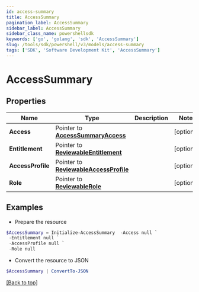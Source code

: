 ```yaml
---
id: access-summary
title: AccessSummary
pagination_label: AccessSummary
sidebar_label: AccessSummary
sidebar_class_name: powershellsdk
keywords: ['go', 'golang', 'sdk', 'AccessSummary'] 
slug: /tools/sdk/powershell/v3/models/access-summary
tags: ['SDK', 'Software Development Kit', 'AccessSummary']
---
```



# AccessSummary

## Properties

Name | Type | Description | Notes
------------ | ------------- | ------------- | -------------
**Access** |  Pointer to [**AccessSummaryAccess**](access-summary-access) |  | [optional] 
**Entitlement** |  Pointer to [**ReviewableEntitlement**](reviewable-entitlement) |  | [optional] 
**AccessProfile** |  Pointer to [**ReviewableAccessProfile**](reviewable-access-profile) |  | [optional] 
**Role** |  Pointer to [**ReviewableRole**](reviewable-role) |  | [optional] 

## Examples

- Prepare the resource
```powershell
$AccessSummary = Initialize-AccessSummary  -Access null `
 -Entitlement null `
 -AccessProfile null `
 -Role null
```

- Convert the resource to JSON
```powershell
$AccessSummary | ConvertTo-JSON
```


[[Back to top]](#) 

